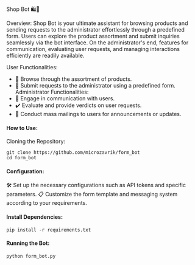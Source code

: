 Shop Bot 🛍️🤖

Overview:
Shop Bot is your ultimate assistant for browsing products and sending requests to the administrator effortlessly through a predefined form. Users can explore the product assortment and submit inquiries seamlessly via the bot interface. On the administrator's end, features for communication, evaluating user requests, and managing interactions efficiently are readily available.

User Functionalities:
- 🛒 Browse through the assortment of products.
- 📝 Submit requests to the administrator using a predefined form.
Administrator Functionalities:
- 💬 Engage in communication with users.
- ✔️ Evaluate and provide verdicts on user requests.
- 📣 Conduct mass mailings to users for announcements or updates.

#### How to Use:
Cloning the Repository:
```
git clone https://github.com/microzavrik/form_bot
cd form_bot
```

#### Configuration:
🛠️ Set up the necessary configurations such as API tokens and specific parameters.
📋 Customize the form template and messaging system according to your requirements.

#### Install Dependencies:
```
pip install -r requirements.txt
```

#### Running the Bot:

```
python form_bot.py
```
